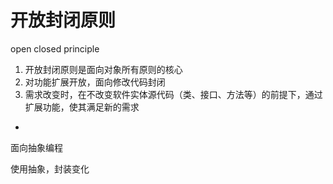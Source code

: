 # 开放封闭原则

open closed principle


1. 开放封闭原则是面向对象所有原则的核心
2. 对功能扩展开放，面向修改代码封闭
3. 需求改变时，在不改变软件实体源代码（类、接口、方法等）的前提下，通过扩展功能，使其满足新的需求



+
面向抽象编程

使用抽象，封装变化




